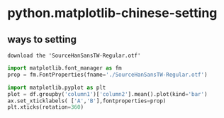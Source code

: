 # python.matplotlib-chinese-setting
## ways to setting

` download the 'SourceHanSansTW-Regular.otf' `

```python
import matplotlib.font_manager as fm
prop = fm.FontProperties(fname='./SourceHanSansTW-Regular.otf') 

import matplotlib.pyplot as plt
plot = df.groupby('column1')['column2'].mean().plot(kind='bar')
ax.set_xticklabels( ['A','B'],fontproperties=prop)
plt.xticks(rotation=360)
```
